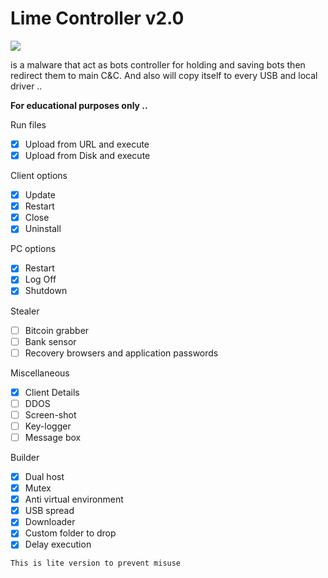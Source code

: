 # Lime Controller v2.0

<img src="https://i.imgur.com/dMV4Xv5.png">

 is a malware that act as bots controller for holding and saving bots then redirect them to main C&C. And also will copy itself to every USB and local driver ..

 **For educational purposes only ..**

 
 Run files
 - [x] Upload from URL and execute
 - [x] Upload from Disk and execute
	
 Client options
 - [x] Update
 - [x] Restart
 - [x] Close
 - [x] Uninstall
	
 PC options
 - [x] Restart
 - [x] Log Off
 - [x] Shutdown
	
 Stealer
 - [ ] Bitcoin grabber
 - [ ] Bank sensor
 - [ ] Recovery browsers and application passwords
	
 Miscellaneous
 - [x] Client Details
 - [ ] DDOS
 - [ ] Screen-shot
 - [ ] Key-logger
 - [ ] Message box
 
 Builder
 - [x] Dual host
 - [x] Mutex
 - [x] Anti virtual environment
 - [x] USB spread
 - [x] Downloader
 - [x] Custom folder to drop
 - [x] Delay execution 
 
 ```
 This is lite version to prevent misuse
 ```
